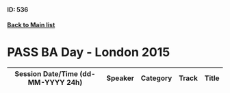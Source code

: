 #### ID: 536
#### [Back to Main list](index.md)
# PASS BA Day - London 2015
Session Date/Time (dd-MM-YYYY 24h)|Speaker|Category|Track|Title
---|---|---|---|---

